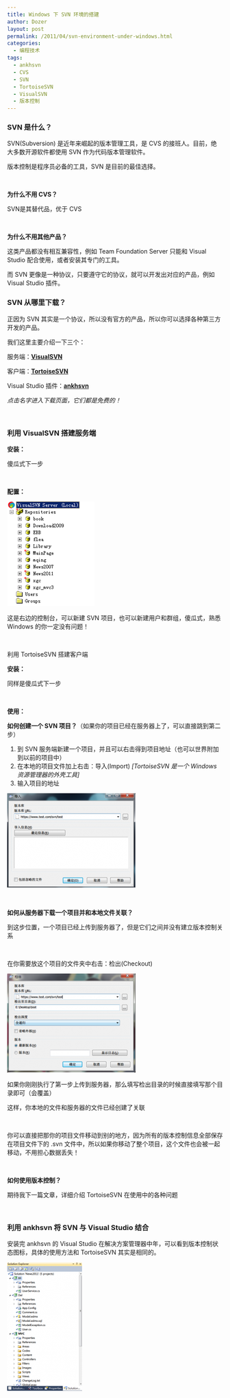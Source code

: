 ```yaml
---
title: Windows 下 SVN 环境的搭建
author: Dozer
layout: post
permalink: /2011/04/svn-environment-under-windows.html
categories:
  - 编程技术
tags:
  - ankhsvn
  - CVS
  - SVN
  - TortoiseSVN
  - VisualSVN
  - 版本控制
---
```


### SVN 是什么？

SVN(Subversion) 是近年来崛起的版本管理工具，是 CVS 的接班人。目前，绝大多数开源软件都使用 SVN 作为代码版本管理软件。

版本控制是程序员必备的工具，SVN 是目前的最佳选择。

&nbsp;

**为什么不用 CVS？**

SVN是其替代品，优于 CVS

&nbsp;

**为什么不用其他产品？**

这类产品都没有相互兼容性，例如 Team Foundation Server 只能和 Visual Studio 配合使用，或者安装其专门的工具。

而 SVN 更像是一种协议，只要遵守它的协议，就可以开发出对应的产品，例如 Visual Studio 插件。

<!--more-->

### SVN 从哪里下载？

正因为 SVN 其实是一个协议，所以没有官方的产品，所以你可以选择各种第三方开发的产品。

我们这里主要介绍一下三个：

服务端：<a href="http://www.visualsvn.com/server/download/" target="_blank"><strong>VisualSVN</strong></a>

客户端：<a href="http://tortoisesvn.net/downloads.html" target="_blank"><strong>TortoiseSVN</strong></a>

Visual Studio 插件：<a href="http://ankhsvn.open.collab.net/" target="_blank"><strong>ankhsvn</strong></a>

*点击名字进入下载页面，它们都是免费的！*

&nbsp;

### 利用 VisualSVN 搭建服务端

**安装：**

傻瓜式下一步

&nbsp;

**配置：**

[<img class="alignnone size-full wp-image-279" title="virsualsvn" alt="virsualsvn" src="/uploads/2011/04/virsualsvn.png" width="205" height="244" />][1]

这是右边的控制台，可以新建 SVN 项目，也可以新建用户和群组，傻瓜式，熟悉 Windows 的你一定没有问题！

&nbsp;

利用 TortoiseSVN 搭建客户端

**安装：**

同样是傻瓜式下一步

&nbsp;

**使用：**

**如何创建一个 SVN 项目？**（如果你的项目已经在服务器上了，可以直接跳到第二步）

1.  到 SVN 服务端新建一个项目，并且可以右击得到项目地址（也可以世界附加到以前的项目中）
2.  在本地的项目文件加上右击：导入(Import) *[TortoiseSVN 是一个 Windows 资源管理器的外壳工具]*
3.  输入项目的地址

[<img class="alignnone size-medium wp-image-280" title="import" alt="import" src="/uploads/2011/04/import-300x220.png" width="300" height="220" />][2]

&nbsp;

**如何从服务器下载一个项目并和本地文件关联？**

到这步位置，一个项目已经上传到服务器了，但是它们之间并没有建立版本控制关系

&nbsp;

在你需要放这个项目的文件夹中右击：检出(Checkout)

[<img class="alignnone size-medium wp-image-281" title="checkout" alt="checkout" src="/uploads/2011/04/checkout-300x231.png" width="300" height="231" />][3]

如果你刚刚执行了第一步上传到服务器，那么填写检出目录的时候直接填写那个目录即可（会覆盖）

这样，你本地的文件和服务器的文件已经创建了关联

&nbsp;

你可以直接把那你的项目文件移动到别的地方，因为所有的版本控制信息全部保存在项目文件下的 .svn 文件中，所以如果你移动了整个项目，这个文件也会被一起移动，不用担心数据丢失！

&nbsp;

**如何使用版本控制？**

期待我下一篇文章，详细介绍 TortoiseSVN 在使用中的各种问题

&nbsp;

### 利用 ankhsvn 将 SVN 与 Visual Studio 结合

安装完 ankhsvn 的 Visual Studio 在解决方案管理器中年，可以看到版本控制状态图标，具体的使用方法和 TortoiseSVN 其实是相同的。

[<img class="alignnone size-medium wp-image-282" title="ankhsvn" alt="ankhsvn" src="/uploads/2011/04/ankhsvn-175x300.png" width="175" height="300" />][4]

 [1]: /uploads/2011/04/virsualsvn.png
 [2]: /uploads/2011/04/import.png
 [3]: /uploads/2011/04/checkout.png
 [4]: /uploads/2011/04/ankhsvn.png
